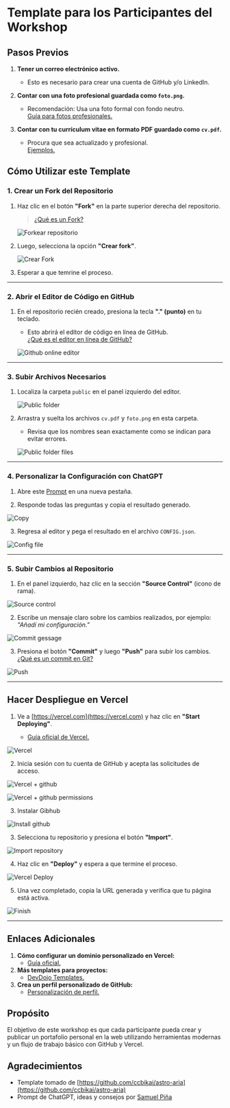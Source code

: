 # **Template para los Participantes del Workshop**

## **Pasos Previos**

1. **Tener un correo electrónico activo.**

   - Esto es necesario para crear una cuenta de GitHub y/o LinkedIn.

2. **Contar con una foto profesional guardada como `foto.png`.**

   - Recomendación: Usa una foto formal con fondo neutro.  
     [Guía para fotos profesionales.](https://orientacion-laboral.infojobs.net/10-consejos-foto-cv)

3. **Contar con tu currículum vitae en formato PDF guardado como `cv.pdf`.**
   - Procura que sea actualizado y profesional.  
     [Ejemplos.](https://www.canva.com/resumes/templates)

## **Cómo Utilizar este Template**

### **1. Crear un Fork del Repositorio**

1. Haz clic en el botón **"Fork"** en la parte superior derecha del repositorio.

   > [¿Qué es un Fork?](https://docs.github.com/es/get-started/quickstart/fork-a-repo)

   ![Forkear repositorio](public/tutorial/github-fork-repository.png)

2. Luego, selecciona la opción **"Crear fork"**.

   ![Crear Fork](public/tutorial/github-create-fork.png)

3. Esperar a que temrine el proceso.

---

### **2. Abrir el Editor de Código en GitHub**

1. En el repositorio recién creado, presiona la tecla **"." (punto)** en tu teclado.

   - Esto abrirá el editor de código en línea de GitHub.  
     [¿Qué es el editor en línea de GitHub?](https://github.dev/)

   ![Github online editor](public/tutorial/github-editor-initial-login.png)

---

### **3. Subir Archivos Necesarios**

1. Localiza la carpeta `public` en el panel izquierdo del editor.

   ![Public folder](public/tutorial/github-editor-public-folder-location.jpeg)

2. Arrastra y suelta los archivos `cv.pdf` y `foto.png` en esta carpeta.

   - Revisa que los nombres sean exactamente como se indican para evitar errores.

   ![Public folder files](public/tutorial/github-editor-public-folder-files.jpeg)

---

### **4. Personalizar la Configuración con ChatGPT**

1. Abre este [Prompt](https://chatgpt.com/share/6760b3ea-fc94-8003-b51b-6058631190d1) en una nueva pestaña.

2. Responde todas las preguntas y copia el resultado generado.

![Copy](public/tutorial/chatgpt-copy-and-paste.png)

3. Regresa al editor y pega el resultado en el archivo `CONFIG.json`.

![Config file](public/tutorial/github-editor-config-file.png)

---

### **5. Subir Cambios al Repositorio**

1. En el panel izquierdo, haz clic en la sección **"Source Control"** (icono de rama).

![Source control](public/tutorial/github-editor-source-control.jpeg)

2. Escribe un mensaje claro sobre los cambios realizados, por ejemplo: _"Añadí mi configuración."_

![Commit gessage](public/tutorial/github-editor-commit.jpeg)

3. Presiona el botón **"Commit"** y luego **"Push"** para subir los cambios.  
   [¿Qué es un commit en Git?](https://git-scm.com/docs/git-commit)

![Push](public/tutorial/github-editor-commit-button.jpeg)

---

## **Hacer Despliegue en Vercel**

1. Ve a [https://vercel.com](https://vercel.com) y haz clic en **"Start Deploying"**.

   - [Guía oficial de Vercel.](https://vercel.com/docs)

![Vercel](public/tutorial/vercel-website.png)

2. Inicia sesión con tu cuenta de GitHub y acepta las solicitudes de acceso.

![Vercel + github](public/tutorial/vercel-login-with-github.png)

![Vercel + github permissions](public/tutorial/vercel-github-permissions.png)

3. Instalar Gibhub

![Install github](public/tutorial/vercel-install-github.png)

3. Selecciona tu repositorio y presiona el botón **"Import"**.

![Import repository](public/tutorial/vercel-import-repository.png)

4. Haz clic en **"Deploy"** y espera a que termine el proceso.

![Vercel Deploy](public/tutorial/vercel-deployment.png)

5. Una vez completado, copia la URL generada y verifica que tu página está activa.

![Finish](public/tutorial/vercel-successfull-deployment.png)

---

## **Enlaces Adicionales**

1. **Cómo configurar un dominio personalizado en Vercel:**
   - [Guía oficial.](https://vercel.com/docs/concepts/projects/domains)
2. **Más templates para proyectos:**
   - [DevDojo Templates.](https://static.devdojo.com/templates/)
3. **Crea un perfil personalizado de GitHub:**
   - [Personalización de perfil.](https://zzetao.github.io/awesome-github-profile/)

## **Propósito**

El objetivo de este workshop es que cada participante pueda crear y publicar un portafolio personal en la web utilizando herramientas modernas y un flujo de trabajo básico con GitHub y Vercel.

## **Agradecimientos**

- Template tomado de [https://github.com/ccbikai/astro-aria](https://github.com/ccbikai/astro-aria)
- Prompt de ChatGPT, ideas y consejos por [Samuel Piña](https://github.com/Samuelpinap)
